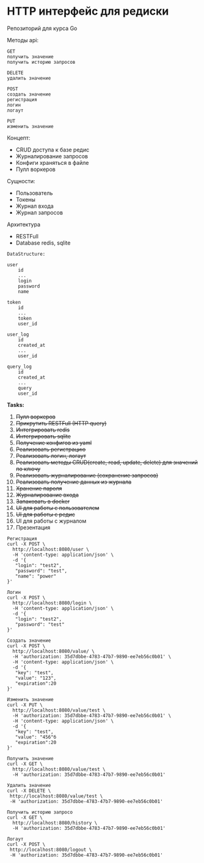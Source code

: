 # HTTP интерфейс для редиски
Репозиторий для курса Go

Методы api:
```
GET
получить значение
получить историю запросов

DELETE
удалить значение

POST
создать значение
регистрация
логин
логаут

PUT
изменить значение

```
Концепт:
  * CRUD доступа к базе редис
  * Журналирование запросов
  * Конфиги храняться в файле
  * Пулл воркеров

Сущности:
  * Пользователь
  * Токены
  * Журнал входа
  * Журнал запросов


  
 Архитектура
 * RESTFull
 * Database redis, sqlite
 
```
DataStructure:

user
    id
    ...
    login
    password
    name
    
token
    id
    ...
    token
    user_id
        
user_log
    id
    created_at
    ...
    user_id
    
query_log
    id
    created_at
    ...
    query
    user_id
```

**Tasks:**
  1. ~~Пулл воркеров~~
  1. ~~Прикрутить RESTFull (HTTP query)~~
  1. ~~Интегрировать redis~~
  1. ~~Интегрировать sqlite~~
  1. ~~Получение конфигов из yaml~~
  1. ~~Реализовать регистрацию~~
  1. ~~Реализовать логин, логаут~~
  1. ~~Реализовать методы CRUD(create, read, update, delete) для значений по ключу~~
  1. ~~Реализовать журналирование (сохранение запросов)~~
  1. ~~Реализовать получение данных из журнала~~
  1. ~~Хранение пароля~~
  1. ~~Журналирование входа~~
  1. ~~Запаковать в docker~~
  1. ~~UI для работы с пользователем~~
  1. ~~UI для работы с редис~~
  1. UI для работы с журналом
  1. Презентация
  
 ```
 Регистрация
 curl -X POST \
   http://localhost:8080/user \
   -H 'content-type: application/json' \
   -d '{
 	"login": "test2",
 	"password": "test",
 	"name": "power"
 }'
 
 Логин
 curl -X POST \
   http://localhost:8080/login \
   -H 'content-type: application/json' \
   -d '{
 	"login": "test2",
 	"password": "test"
 }'
 
 Создать значение
 curl -X POST \
   http://localhost:8080/value/ \
   -H 'authorization: 35d7dbbe-4783-47b7-9890-ee7eb56c0b01' \
   -H 'content-type: application/json' \
   -d '{
	"key": "test",
	"value": "123",
	"expiration":20
 }'
 
 Изменить значение
 curl -X PUT \
   http://localhost:8080/value/test \
   -H 'authorization: 35d7dbbe-4783-47b7-9890-ee7eb56c0b01' \
   -H 'content-type: application/json' \
   -d '{
 	"key": "test",
 	"value": "456"б
 	"expiration":20
 }'
 
Получить значение
 curl -X GET \
   http://localhost:8080/value/test \
   -H 'authorization: 35d7dbbe-4783-47b7-9890-ee7eb56c0b01'

Удалить значение
curl -X DELETE \
  http://localhost:8080/value/test \
  -H 'authorization: 35d7dbbe-4783-47b7-9890-ee7eb56c0b01'
  
Получить историю запросо
 curl -X GET \
   http://localhost:8080/history \
   -H 'authorization: 35d7dbbe-4783-47b7-9890-ee7eb56c0b01'
   
Логаут
curl -X POST \
  http://localhost:8080/logout \
  -H 'authorization: 35d7dbbe-4783-47b7-9890-ee7eb56c0b01'

```